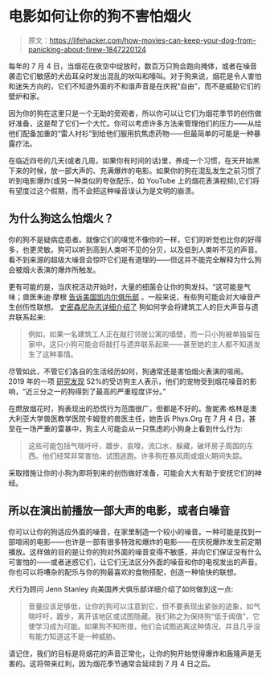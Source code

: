 # 电影如何让你的狗不害怕烟火

> 原文：<https://lifehacker.com/how-movies-can-keep-your-dog-from-panicking-about-firew-1847220124>

每年的 7 月 4 日，当烟花在夜空中绽放时，数百万只狗会跑向掩体，或者在噪音袭击它们敏感的犬齿耳朵时发出混乱的吠叫和嚎叫。对于狗来说，烟花是令人害怕和迷失方向的，它们不知道外面的不和谐声音是在庆祝“自由”，而不是威胁它们的壁炉和家。



因为你的狗在这里只是一个无助的旁观者，所以你可以让它们为烟花季节的创伤做好准备，这是帮了它们一个大忙。你可以考虑许多方法来管理他们的压力——从给他们配备加重的“雷人衬衫”到给他们服用抗焦虑药物——但最简单的可能是一种暴露疗法。

在临近四号的几天(或者几周，如果你有时间的话)里，养成一个习惯，在天开始黑下来的时候，放一部大声的、充满爆炸的电影。如果你的狗在混乱发生之前习惯了听到电影爆炸(或另一种类似的夸张配乐，如 YouTube 上的烟花表演视频),它们将有望度过这个假期，而不会把这种噪音误认为是文明的崩溃。

## 为什么狗这么怕烟火？

你的狗不是疑病症患者。就像它们的嗅觉不像你的一样，它们的听觉也比你的好得多，也更灵敏。狗可以听到高到人类听不见的分贝，以及低到人类听不见的声音。看不到来源的超级大噪音会惊吓它们是有道理的——但这并不能完全解释为什么狗会被烟火表演的爆炸所触发。

更有可能的是，当庆祝活动开始时，大量的细菌会让你的狗发抖。“这可能是气味；兽医朱迪·摩根 [告诉美国凯内尔俱乐部](https://www.akc.org/expert-advice/training/how-to-keep-your-dog-calm-during-fireworks/) 。一般来说，有些狗可能会对大噪音产生创伤性联想。 [史密森尼杂志详细介绍了](https://www.smithsonianmag.com/science-nature/firework-fear-why-your-dog-does-or-doesnt-react-and-how-you-should-180975182/) 狗如何学会将建筑工人的巨大声音与遗弃联系起来:

> 例如，如果一名建筑工人正在敲打邻居公寓的墙壁，而一只小狗被单独留在家中，这只小狗可能会将敲打与遗弃联系起来——甚至她的主人都不知道发生了这种事情。

尽管如此，不管它们各自的生活经历如何，狗通常还是害怕烟火表演的喧闹。2019 年的一项 [研究发现](https://journals.plos.org/plosone/article?id=10.1371/journal.pone.0218150) 52%的受访狗主人表示，他们的宠物受到烟花噪音的影响，“近三分之一的狗得到了最高的严重程度评分。”

在燃放烟花时，狗表现出的恐慌行为范围很广，但都是不好的。詹妮弗·格林是澳大利亚大学兽医教学医院卡姆登的兽医主任，她告诉 Phys.Org 在 7 月 4 日，甚至在一场严重的雷暴中，狗主人可能会从一只焦虑的小狗身上看到什么行为:

> 这些可能包括气喘吁吁，踱步，哀嚎，流口水，躲藏，破坏房子周围的东西。他们经常非常害怕，试图逃跑。许多狗在暴风雨或烟火期间失踪。

采取措施让你的小狗为即将到来的创伤做好准备，可能会大大有助于安抚它们的神经。

## 所以在演出前播放一部大声的电影，或者白噪音

你可以让你的狗适应外面的噪音，在家里制造一个较小的噪音。一种可能是找到一部喧闹的电影——也许是一部有很多特效和爆炸的电影——在庆祝爆炸发生前定期播放。这样做的目的是让你的狗对外面的噪音变得不敏感，并向它们保证没有什么可害怕的——或者迷惑它们，让它们无法区分外面的噪音和你的电视发出的声音。你也可以将嘈杂的配乐与你的狗最喜欢的食物搭配，创造一种愉快的联想。

犬行为顾问 Jenn Stanley 向美国养犬俱乐部详细介绍了如何做到这一点:

> 音量应该足够低，让你的狗可以注意到它，但不要表现出紧张的迹象，如气喘吁吁，踱步，离开该地区或试图隐藏。我们称之为保持狗“低于阈值”，它使学习成为可能。如果狗不知所措，他们会试图逃离这种情况，并且几乎没有能力知道这不是一种威胁。

请记住，我们的目标是将烟花的声音正常化，让你的狗开始觉得爆炸和轰隆声是无害的。这将带来红利，因为烟花季节通常会延续到 7 月 4 日之后。